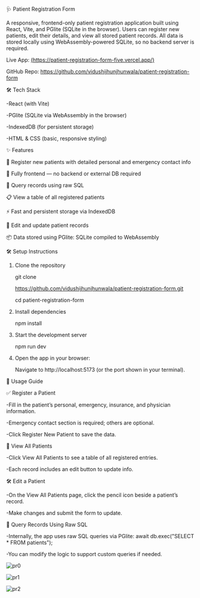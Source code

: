 🩺 Patient Registration Form


A responsive, frontend-only patient registration application built using React, Vite, and PGlite (SQLite in the browser). Users can register new patients, edit their details, and view all stored patient records. All data is stored locally using WebAssembly-powered SQLite, so no backend server is required.

Live App: [(https://patient-registration-form-five.vercel.app/)](https://patient-registration-form-five.vercel.app/)

GitHub Repo: https://github.com/vidushijhunjhunwala/patient-registration-form


🛠️ Tech Stack

-React (with Vite)

-PGlite (SQLite via WebAssembly in the browser)

-IndexedDB (for persistent storage)

-HTML & CSS (basic, responsive styling)


✨ Features

📝 Register new patients with detailed personal and emergency contact info

💾 Fully frontend — no backend or external DB required

🔎 Query records using raw SQL

📋 View a table of all registered patients

⚡ Fast and persistent storage via IndexedDB

🧾 Edit and update patient records

📦 Data stored using PGlite: SQLite compiled to WebAssembly


🛠️ Setup Instructions

1. Clone the repository
   
   git clone

   https://github.com/vidushijhunjhunwala/patient-registration-form.git

   cd patient-registration-form

3. Install dependencies

   npm install

4. Start the development server

   npm run dev

5. Open the app in your browser:

   Navigate to http://localhost:5173 (or the port shown in your terminal).


🚀 Usage Guide

✅ Register a Patient

-Fill in the patient’s personal, emergency, insurance, and physician information.

-Emergency contact section is required; others are optional.

-Click Register New Patient to save the data.

📄 View All Patients

-Click View All Patients to see a table of all registered entries.

-Each record includes an edit button to update info.

🛠️ Edit a Patient

-On the View All Patients page, click the pencil icon beside a patient’s record.

-Make changes and submit the form to update.

🧠 Query Records Using Raw SQL

-Internally, the app uses raw SQL queries via PGlite:
  await db.exec("SELECT * FROM patients");

-You can modify the logic to support custom queries if needed.



![pr0](https://github.com/user-attachments/assets/205c684c-5320-4775-a6ef-02bd547bc0a2)


![pr1](https://github.com/user-attachments/assets/a427f2d5-4090-4f2d-bd78-623082b3c420)


![pr2](https://github.com/user-attachments/assets/1f38aa6d-17ea-4a3c-b0b9-e9cdcb551ef6)
